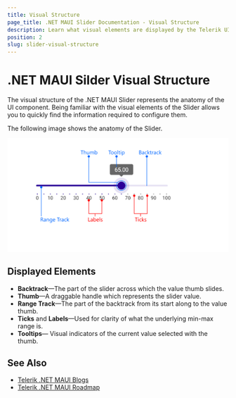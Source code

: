 ```yaml
---
title: Visual Structure
page_title: .NET MAUI Slider Documentation - Visual Structure
description: Learn what visual elements are displayed by the Telerik UI for .NET MAUI Slider, and see how these elements build the visual structure of the control.
position: 2
slug: slider-visual-structure
---
```


# .NET MAUI Silder Visual Structure

The visual structure of the .NET MAUI Slider represents the anatomy of the UI component. Being familiar with the visual elements of the Slider allows you to quickly find the information required to configure them.

The following image shows the anatomy of the Slider.

![.NET MAUI Slider Visual Structure](images/slider-visual-structure.png "Visual elements of Slider control")

## Displayed Elements

- **Backtrack**&mdash;The part of the slider across which the value thumb slides.
- **Thumb**&mdash;A draggable handle which represents the slider value.
- **Range Track**&mdash;The part of the backtrack from its start along to the value thumb.
- **Ticks** and **Labels**&mdash;Used for clarity of what the underlying min-max range is.
- **Tooltips**&mdash; Visual indicators of the current value selected with the thumb.

## See Also

- [Telerik .NET MAUI Blogs](https://www.telerik.com/blogs/mobile-net-maui)
- [Telerik .NET MAUI Roadmap](https://www.telerik.com/support/whats-new/maui-ui/roadmap)
